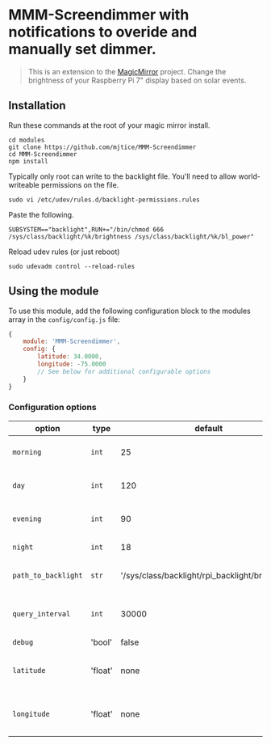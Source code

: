 # MMM-Screendimmer with notifications to overide and manually set dimmer.
> This is an extension to the [MagicMirror](https://github.com/MichMich/MagicMirror) project.  Change the brightness of your Raspberry Pi 7" display based on solar events.

## Installation
Run these commands at the root of your magic mirror install.

```shell
cd modules
git clone https://github.com/mjtice/MMM-Screendimmer
cd MMM-Screendimmer
npm install
```

Typically only root can write to the backlight file.  You'll need to allow world-writeable permissions on the file.
```shell
sudo vi /etc/udev/rules.d/backlight-permissions.rules
```
Paste the following.
```shell
SUBSYSTEM=="backlight",RUN+="/bin/chmod 666 /sys/class/backlight/%k/brightness /sys/class/backlight/%k/bl_power"
```
Reload udev rules (or just reboot)
```shell
sudo udevadm control --reload-rules
```

## Using the module
To use this module, add the following configuration block to the modules array in the `config/config.js` file:
```js
{
    module: 'MMM-Screendimmer',
    config: {
        latitude: 34.0000,
        longitude: -75.0000
        // See below for additional configurable options
    }
}
```

### Configuration options
option | type | default | description
--- | --- | --- | ---
`morning` | `int` | 25 | time between dawn and sunriseEnd.
`day` | `int` | 120 | time between sunriseEnd and sunsetStart.
`evening` | `int` | 90 | time between sunsetStart and dusk.
`night` | `int` | 18 | time between dusk and dawn.
`path_to_backlight` | `str` | '/sys/class/backlight/rpi_backlight/brightness' | where to write the backlight value.
`query_interval` | `int` | 30000 | how frequently to query for the current solar position.
`debug` | 'bool' | false | debugging flag
`latitude` | 'float' | none | no default, will fail without your latitude/longitude in config.
`longitude` | 'float' | none | no default, will fail without your latitude/longitude in config.
